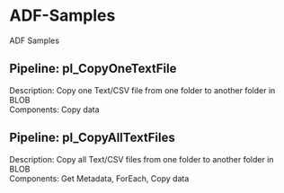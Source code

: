# ADF-Samples
ADF Samples <br />

## Pipeline: pl_CopyOneTextFile
Description: Copy one Text/CSV file from one folder to another folder in BLOB <br />
Components: Copy data <br />

## Pipeline: pl_CopyAllTextFiles
Description: Copy all Text/CSV files from one folder to another folder in BLOB <br />
Components: Get Metadata, ForEach, Copy data <br />

